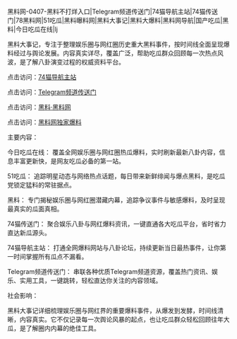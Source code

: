 #
黑料网-0407-黑料不打烊入口|Telegram频道传送门|74猫导航主站|74猫传送门|78黑料网|51吃瓜|黑料曝料网|黑料大事记|黑料大爆料|黑料网导航|国产吃瓜|黑料|今日吃瓜在线|lj

黑料大事记，专注于整理娱乐圈与网红圈历史重大黑料事件，按时间线全面呈现爆料经过与舆论发展。内容真实详尽，覆盖广泛，帮助吃瓜群众回顾每一次热点风波，是了解八卦演变过程的权威资料平台。


点击访问：<a href="https://74mao.com/">74猫导航主站</a>

点击访问：<a href="https://74mao.com/">Telegram频道传送门</a>

点击访问：<a href="https://gbs-3wd.pages.dev/">黑料·黑料网</a>

点击访问：<a href="https://jha.pages.dev/">黑料网独家爆料</a>


主要内容：

今日吃瓜在线： 覆盖全网娱乐圈与网红圈热瓜爆料，实时刷新最新八卦内容，信息丰富更新快，是网友吃瓜必备的第一站。

51吃瓜： 追踪明星动态与网络热点话题，每日带来新鲜绯闻与爆点黑料，是吃瓜党锁定猛料的常驻据点。

黑料： 专门揭秘娱乐圈与网红圈潜藏内幕，追踪争议事件与敏感爆料，及时呈现最真实的瓜面真相。

74猫传送门： 聚合娱乐八卦与网红爆料资讯，一键直通各大吃瓜平台，省时省力直达新瓜源头。

74猫导航主站： 打通全网爆料网站与八卦论坛，持续更新当日最热事件，让你第一时间掌握所有瓜点不漏看。

Telegram频道传送门： 串联各种优质Telegram频道资源，覆盖热门资讯、娱乐、实用工具，一键跳转，轻松直达你关注的内容领域。

社会影响：

黑料大事记详细梳理娱乐圈与网红界的重要爆料事件，从爆发到发酵，时间线清晰，内容真实。它不仅记录每一次舆论风暴的起点，也让吃瓜群众轻松回顾往年大瓜，是了解圈内内幕的绝佳工具。

<span style="display:none;">[Canonical link](https://github.com/biesi999/12376）</span>
